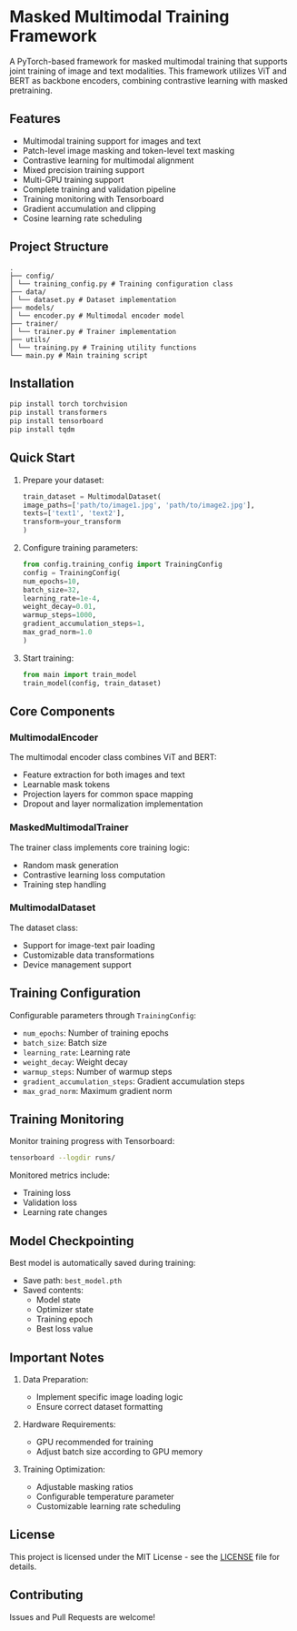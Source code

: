 # Masked Multimodal Training Framework

A PyTorch-based framework for masked multimodal training that supports joint training of image and text modalities. This framework utilizes ViT and BERT as backbone encoders, combining contrastive learning with masked pretraining.

## Features

- Multimodal training support for images and text
- Patch-level image masking and token-level text masking
- Contrastive learning for multimodal alignment
- Mixed precision training support
- Multi-GPU training support
- Complete training and validation pipeline
- Training monitoring with Tensorboard
- Gradient accumulation and clipping
- Cosine learning rate scheduling

## Project Structure

```
.
├── config/
│ └── training_config.py # Training configuration class
├── data/
│ └── dataset.py # Dataset implementation
├── models/
│ └── encoder.py # Multimodal encoder model
├── trainer/
│ └── trainer.py # Trainer implementation
├── utils/
│ └── training.py # Training utility functions
└── main.py # Main training script
```

## Installation

```bash
pip install torch torchvision
pip install transformers
pip install tensorboard
pip install tqdm
```

## Quick Start

1. Prepare your dataset:

    ```python
    train_dataset = MultimodalDataset(
    image_paths=['path/to/image1.jpg', 'path/to/image2.jpg'],
    texts=['text1', 'text2'],
    transform=your_transform
    )
    ```

2. Configure training parameters:

    ```python
    from config.training_config import TrainingConfig
    config = TrainingConfig(
    num_epochs=10,
    batch_size=32,
    learning_rate=1e-4,
    weight_decay=0.01,
    warmup_steps=1000,
    gradient_accumulation_steps=1,
    max_grad_norm=1.0
    )
    ```

3. Start training:

    ```python
    from main import train_model
    train_model(config, train_dataset)
    ```


## Core Components

### MultimodalEncoder

The multimodal encoder class combines ViT and BERT:

- Feature extraction for both images and text
- Learnable mask tokens
- Projection layers for common space mapping
- Dropout and layer normalization implementation

### MaskedMultimodalTrainer

The trainer class implements core training logic:

- Random mask generation
- Contrastive learning loss computation
- Training step handling

### MultimodalDataset

The dataset class:

- Support for image-text pair loading
- Customizable data transformations
- Device management support

## Training Configuration

Configurable parameters through `TrainingConfig`:

- `num_epochs`: Number of training epochs
- `batch_size`: Batch size
- `learning_rate`: Learning rate
- `weight_decay`: Weight decay
- `warmup_steps`: Number of warmup steps
- `gradient_accumulation_steps`: Gradient accumulation steps
- `max_grad_norm`: Maximum gradient norm

## Training Monitoring

Monitor training progress with Tensorboard:
```bash
tensorboard --logdir runs/
```

Monitored metrics include:

- Training loss
- Validation loss
- Learning rate changes

## Model Checkpointing

Best model is automatically saved during training:

- Save path: `best_model.pth`
- Saved contents:
  - Model state
  - Optimizer state
  - Training epoch
  - Best loss value

## Important Notes

1. Data Preparation:
   - Implement specific image loading logic
   - Ensure correct dataset formatting

2. Hardware Requirements:
   - GPU recommended for training
   - Adjust batch size according to GPU memory

3. Training Optimization:
   - Adjustable masking ratios
   - Configurable temperature parameter
   - Customizable learning rate scheduling

## License

This project is licensed under the MIT License - see the [LICENSE](LICENSE) file for details.

## Contributing

Issues and Pull Requests are welcome!
